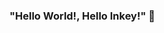 ### "Hello World!, Hello Inkey!" 👋

<!--
**seoharuss/seoharuss** is a ✨ _special_ ✨ repository because its `README.md` (this file) appears on your GitHub profile.

Here are some ideas to get you started:

- 🔭 I’m currently working on ...
#🌱 I’m currently learning ...
https://img.shields.io/badge/<https://blog.kakaocdn.net/dn/d5VJCC/btqy6TtwnLa/PZJRkDEagCFpMDi8Mr0Bs0/img.png>-<C>-<yellow>
- 👯 I’m looking to collaborate on ...
- 🤔 I’m looking for help with ...
- 💬 Ask me about ...
- 📫 How to reach me: ...
- 😄 Pronouns: ...
- ⚡ Fun fact: ...
-->
